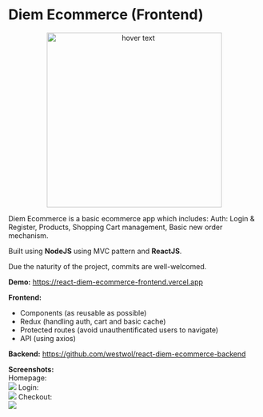 # Diem Ecommerce (Frontend)

<p align="center">
  <img src="https://i.imgur.com/mHMWIXO.png" width="350" title="hover text">
  
  Diem Ecommerce is a basic ecommerce app which includes: Auth: Login & Register, Products, Shopping Cart management, Basic new order mechanism.
  
  Built using <b>NodeJS</b> using MVC pattern and <b>ReactJS</b>.
  
  Due the naturity of the project, commits are well-welcomed.
  
  <b>Demo:</b> https://react-diem-ecommerce-frontend.vercel.app
 
  <b>Frontend:</b>
  - Components (as reusable as possible)
  - Redux (handling auth, cart and basic cache)
  - Protected routes (avoid unauthentificated users to navigate)
  - API (using axios)
 
  <b>Backend:</b> https://github.com/westwol/react-diem-ecommerce-backend
 
  <b>Screenshots:</b></br>
  Homepage:</br>
  <img src="https://i.imgur.com/MjpOC3J.png">
  Login:</br>
  <img src="https://i.imgur.com/soCMzQi.png">
  Checkout:</br>
  <img src="https://i.imgur.com/Vm3PChy.png">
  
  
</p>
